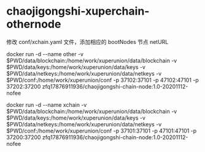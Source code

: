 # chaojigongshi-xuperchain-othernode

修改 conf/xchain.yaml 文件，添加相应的 bootNodes 节点 netURL

docker run -d --name other -v $PWD/data/blockchain:/home/work/xuperunion/data/blockchain -v $PWD/data/keys:/home/work/xuperunion/data/keys -v $PWD/data/netkeys:/home/work/xuperunion/data/netkeys -v $PWD/conf:/home/work/xuperunion/conf -p 37102:37101 -p 47102:47101 -p 37202:37200 zfq17876911936/chaojigongshi-chain-node:1.0-20201112-nofee

docker run -d --name xchain -v $PWD/data/blockchain:/home/work/xuperunion/data/blockchain -v $PWD/data/keys:/home/work/xuperunion/data/keys -v $PWD/data/netkeys:/home/work/xuperunion/data/netkeys -v $PWD/conf:/home/work/xuperunion/conf -p 37101:37101 -p 47101:47101 -p 37200:37200 zfq17876911936/chaojigongshi-chain-node:1.0-20201112-nofee
